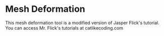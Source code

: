 # Mesh Deformation
This mesh deformation tool is a modified version of Jasper Flick's tutorial.
You can access Mr. Flick's tutorials at catlikecoding.com
